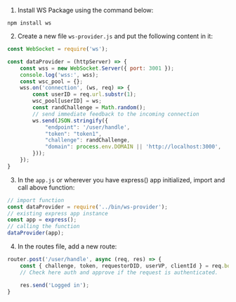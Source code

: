1. Install WS Package using the command below: 
```
npm install ws
```

2. Create a new file `ws-provider.js` and put the following content in it:
```javascript
const WebSocket = require('ws');

const dataProvider = (httpServer) => {
    const wss = new WebSocket.Server({ port: 3001 });
    console.log('wss:', wss);
    const wsc_pool = {};
    wss.on('connection', (ws, req) => {
        const userID = req.url.substr(1);
        wsc_pool[userID] = ws;
        const randChallenge = Math.random();
        // send immediate feedback to the incoming connection
        ws.send(JSON.stringify({
            "endpoint": '/user/handle',
            "token": "token1",
            "challenge": randChallenge,
            "domain": process.env.DOMAIN || 'http://localhost:3000',
        }));
    });
}
```

3. In the `app.js` or wherever you have express() app initialized, import and call above function:
```javascript
// import function
const dataProvider = require('../bin/ws-provider');
// existing express app instance
const app = express();
// calling the function
dataProvider(app);
```

4. In the routes file, add a new route:
```javascript
router.post('/user/handle', async (req, res) => {
	const { challenge, token, requestorDID, userVP, clientId } = req.body;
	// Check here auth and approve if the request is authenticated.

	res.send('Logged in');
}
```

